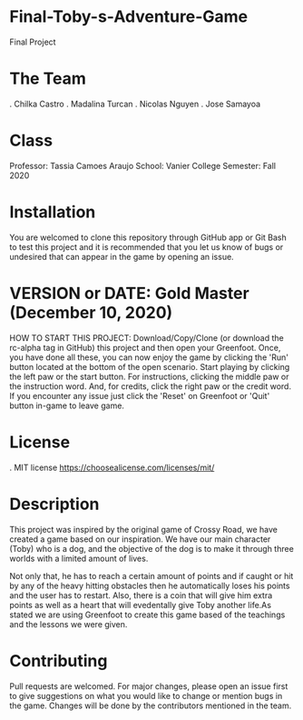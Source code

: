 # Final-Toby-s-Adventure-Game
Final Project

# The Team
. Chilka Castro
. Madalina Turcan
. Nicolas Nguyen
. Jose Samayoa

# Class
Professor: Tassia Camoes Araujo
School: Vanier College
Semester: Fall 2020

# Installation
You are welcomed to clone this repository through GitHub app or Git Bash to test this project and it is 
recommended that you let us know of bugs or undesired that can appear in the game by opening an issue.

# VERSION or DATE: Gold Master (December 10, 2020)
HOW TO START THIS PROJECT: 
        Download/Copy/Clone (or download the rc-alpha tag in GitHub) this project and then open your Greenfoot. Once, you have done all these, you can now enjoy the game by             clicking the 'Run' button located at the bottom of the open scenario. Start playing by clicking the left paw or the start button.
        For instructions, clicking the middle paw or the instruction word. And, for credits, click the right paw or 
        the credit word. If you encounter any issue just click the 'Reset' on Greenfoot or 'Quit' button in-game to leave game.

# License
. MIT license
https://choosealicense.com/licenses/mit/

# Description
This project was inspired by the original game of Crossy Road, we have created a game
based on our inspiration. We have our main character (Toby) who is a dog, and the 
objective of the dog is to make it through three worlds with a limited amount of lives.

Not only that, he has to reach a certain amount of points and if caught or hit by any 
of the heavy hitting obstacles then he automatically loses his points and the user has to restart.
Also, there is a coin that will give him extra points as well as a heart that will evedentally give
Toby another life.As stated we are using Greenfoot to create this game based of the teachings and the lessons
we were given.

# Contributing
Pull requests are welcomed. For major changes, please open an issue first to give suggestions on what you would like to change or mention bugs in the game. 
Changes will be done by the contributors mentioned in the team.
